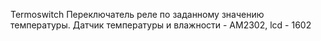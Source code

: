 Termoswitch
Переключатель реле по заданному значению температуры. 
Датчик температуры и влажности - AM2302, 
lcd - 1602